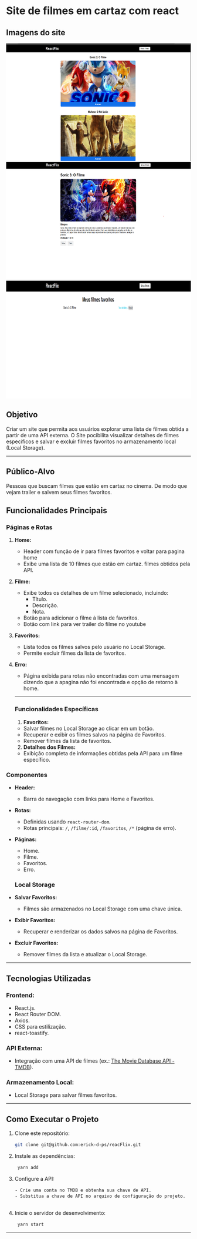 # **Site de filmes em cartaz com react** 
## **Imagens do site**

<p aling="center">
<img width="700" height="320" src="././src/img/captura de tela 2025-01-14 183511.png">
<img width="700" height="320" src="././src/img/captura de tela 2025-01-14 183545.png">
<img width="700" height="320" src="././src/img/captura de tela 2025-01-14 183626.png">
</p>

## **Objetivo**

Criar um site que permita aos usuários explorar uma lista de filmes obtida a partir de uma API externa. O Site pocibilita visualizar detalhes de filmes específicos e salvar e excluir filmes favoritos no armazenamento local (Local Storage).

---
## **Público-Alvo**

Pessoas que buscam filmes que estão em cartaz no cinema. De modo que vejam trailer e salvem seus filmes favoritos.

## **Funcionalidades Principais**

### **Páginas e Rotas**

1. **Home:**
   - Header com função de ir para filmes favoritos e voltar para pagina home
   - Exibe uma lista de 10 filmes que estão em cartaz. filmes obtidos pela API.
2. **Filme:**
   - Exibe todos os detalhes de um filme selecionado, incluindo:
     - Título.
     - Descrição.
     - Nota.
   - Botão para adicionar o filme à lista de favoritos.
   - Botão com link para ver trailer do filme no youtube 
3. **Favoritos:**
   - Lista todos os filmes salvos pelo usuário no Local Storage.
   - Permite excluir filmes da lista de favoritos.
4. **Erro:**
   - Página exibida para rotas não encontradas com uma mensagem dizendo que a apagina não foi encontrada e opção de retorno à home.

   ---

   ### **Funcionalidades Específicas**

   1. **Favoritos:**
   - Salvar filmes no Local Storage ao clicar em um botão.
   - Recuperar e exibir os filmes salvos na página de Favoritos.
   - Remover filmes da lista de favoritos.
   2.  **Detalhes dos Filmes:**
   - Exibição completa de informações obtidas pela API para um filme específico.

### **Componentes**

- **Header:**
  - Barra de navegação com links para Home e Favoritos.
- **Rotas:**
  - Definidas usando `react-router-dom`.
  - Rotas principais: `/`, `/filme/:id`, `/favoritos`, `/*` (página de erro).
- **Páginas:**
  - Home.
  - Filme.
  - Favoritos.
  - Erro.

  ### **Local Storage**

- **Salvar Favoritos:**
  - Filmes são armazenados no Local Storage com uma chave única.
- **Exibir Favoritos:**
  - Recuperar e renderizar os dados salvos na página de Favoritos.
- **Excluir Favoritos:**
  - Remover filmes da lista e atualizar o Local Storage.

---

## **Tecnologias Utilizadas**

### **Frontend:**

- React.js.
- React Router DOM.
- Axios.
- CSS para estilização.
- react-toastify.

### **API Externa:**

- Integração com uma API de filmes (ex.: [The Movie Database API - TMDB](https://www.themoviedb.org/)).

### **Armazenamento Local:**

- Local Storage para salvar filmes favoritos.

---

## **Como Executar o Projeto**

1. Clone este repositório:
   ```bash
   git clone git@github.com:erick-d-ps/reacFlix.git

2. Instale as dependências:
   ```bash
    yarn add

3. Configure a API:
   ```
   - Crie uma conta no TMDB e obtenha sua chave de API.
   - Substitua a chave de API no arquivo de configuração do projeto.
    
4. Inicie o servidor de desenvolvimento:
   ```bash
    yarn start

---


